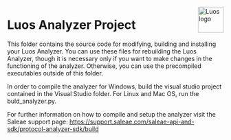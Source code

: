 <a href="https://luos.io"><img src="https://uploads-ssl.webflow.com/601a78a2b5d030260a40b7ad/602f8d74abdf72db7f5e3ed9_Luos_Logo_animation_Black.gif" alt="Luos logo" title="Luos" align="right" height="60" /></a>

# Luos Analyzer Project

This folder contains the source code for modifying, building and installing your Luos Analyzer. You can use these files for rebuilding the Luos Analyzer, though it is necessary only if you want to make changes in the functioning of the analyzer. Otherwise, you can use the precompiled executables outside of this folder.

In order to compile the analyzer for Windows, build the visual studio project contained in the Visual Studio folder. For Linux and Mac OS, run the buld_analyzer.py. 

For further information on how to compile and setup the analyzer visit the Saleae support page: https://support.saleae.com/saleae-api-and-sdk/protocol-analyzer-sdk/build
